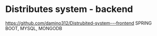 # Distributes system - backend
https://github.com/damino312/Distrubited-system---frontend
SPRING BOOT, MYSQL, MONGODB
